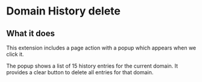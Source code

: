 # Domain History delete

## What it does

This extension includes a page action with a popup which appears when we click it. 

The popup shows a list of 15 history entries for the current domain. It provides a clear button to delete all entries for that domain.


